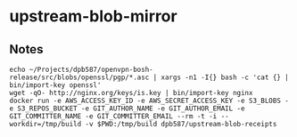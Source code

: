 # upstream-blob-mirror

## Notes

    echo ~/Projects/dpb587/openvpn-bosh-release/src/blobs/openssl/pgp/*.asc | xargs -n1 -I{} bash -c 'cat {} | bin/import-key openssl'
    wget -qO- http://nginx.org/keys/is.key | bin/import-key nginx
    docker run -e AWS_ACCESS_KEY_ID -e AWS_SECRET_ACCESS_KEY -e S3_BLOBS -e S3_REPOS_BUCKET -e GIT_AUTHOR_NAME -e GIT_AUTHOR_EMAIL -e GIT_COMMITTER_NAME -e GIT_COMMITTER_EMAIL --rm -t -i --workdir=/tmp/build -v $PWD:/tmp/build dpb587/upstream-blob-receipts
